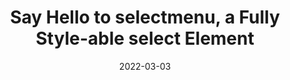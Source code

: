 ---
layout: article.njk
title: "Say Hello to selectmenu, a Fully Style-able select Element"
tags: article
date: 2022-03-03
excerpt: "Styling &lt;select&gt; form elements is hard, and sometimes just impossible! Many libraries and design systems come with their own controls, which comes at the cost of complexity, and often fails at being accessible.
Let's learn about a new form element: <selectmenu>, created by Microsoft, in collaboration with Google, and following the Open UI standardization effort, which will solves all of this!"
thumbnail: "/assets/selectmenu.png"
external: https://css-tricks.com/the-selectmenu-element/
---